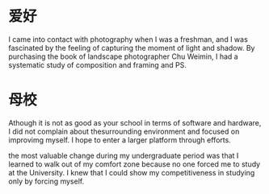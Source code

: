 # 爱好
I came into contact with photography when I was a freshman, and I was fascinated by the feeling of capturing the moment of light and shadow. By purchasing the book of landscape photographer Chu Weimin, I had a systematic study of composition and framing and PS.

# 母校
Athough it is not as good as your school in terms of software and hardware, I did not complain about thesurrounding environment and focused on improvimg myself. I hope to enter a larger platform through efforts.

the most valuable change during my undergraduate period was that I learned to walk out of my comfort zone because no one forced me to study at the University. I knew that I could show my competitiveness in studying only by forcing myself.
